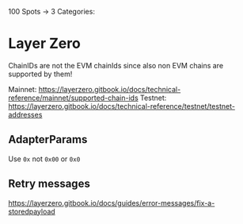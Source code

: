 100 Spots
-> 3 Categories: 

# Layer Zero
ChainIDs are not the EVM chainIds since also non EVM chains are supported by them!

Mainnet: https://layerzero.gitbook.io/docs/technical-reference/mainnet/supported-chain-ids
Testnet: https://layerzero.gitbook.io/docs/technical-reference/testnet/testnet-addresses


## AdapterParams
Use `0x` not `0x00` or `0x0`


## Retry messages
https://layerzero.gitbook.io/docs/guides/error-messages/fix-a-storedpayload
